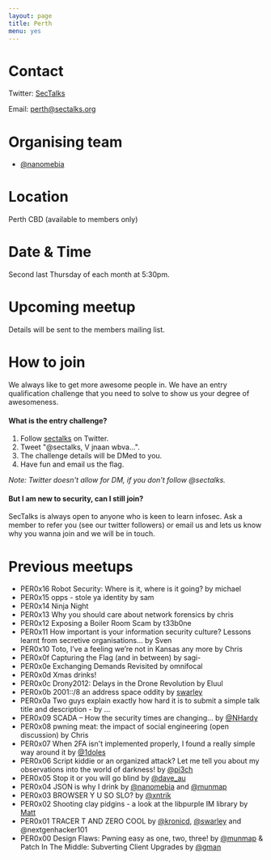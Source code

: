 ```yaml
---
layout: page
title: Perth
menu: yes
---
```


# Contact
Twitter: [SecTalks](https://twitter.com/sectalks)

Email: [perth@sectalks.org](mailto:perth@sectalks.org)

# Organising team

* [@nanomebia](https://twitter.com/nanomebia)

# Location

Perth CBD (available to members only)

# Date & Time

Second last Thursday of each month at 5:30pm.

# Upcoming meetup

Details will be sent to the members mailing list.

# How to join

We always like to get more awesome people in.
We have an entry qualification challenge that you need
to solve to show us your degree of awesomeness.

#### What is the entry challenge?

1. Follow [sectalks](https://twitter.com/sectalks) on Twitter.
1. Tweet "@sectalks, V jnaan wbva...".
1. The challenge details will be DMed to you.
1. Have fun and email us the flag.

*Note: Twitter doesn't allow for DM, if you don't follow @sectalks.*

#### But I am new to security, can I still join?

SecTalks is always open to anyone who is keen to learn infosec.
Ask a member to refer you (see our twitter followers) or email us and
lets us know why you wanna join and we will be in touch.

# Previous meetups

* PER0x16 Robot Security: Where is it, where is it going? by michael
* PER0x15 opps - stole ya identity by sam
* PER0x14 Ninja Night
* PER0x13 Why you should care about network forensics by chris
* PER0x12 Exposing a Boiler Room Scam by t33b0ne
* PER0x11 How important is your information security culture? Lessons learnt from secretive organisations… by Sven
* PER0x10 Toto, I’ve a feeling we’re not in Kansas any more by Chris
* PER0x0f Capturing the Flag (and in between) by sagi-
* PER0x0e Exchanging Demands Revisited by omnifocal
* PER0x0d Xmas drinks!
* PER0x0c Drony2012: Delays in the Drone Revolution by Eluul
* PER0x0b 2001::/8 an address space oddity by [swarley](https://twitter.com/swarley)
* PER0x0a Two guys explain exactly how hard it is to submit a simple talk title and description - by ...
* PER0x09 SCADA – How the security times are changing... by [@NHardy](https://twitter.com/NHardy)
* PER0x08 pwning meat: the impact of social engineering (open discussion) by Chris
* PER0x07 When 2FA isn't implemented properly, I found a really simple way around it by [@1doles](https://twitter.com/1doles)
* PER0x06 Script kiddie or an organized attack? Let me tell you about my observations into the world of darkness! by [@pi3ch](https://twitter.com/pi3ch)
* PER0x05 Stop it or you will go blind by [@dave_au](https://twitter.com/dave_au)
* PER0x04 JSON is why I drink by [@nanomebia](https://twitter.com/nanomebia) and [@munmap](https://twitter.com/munmap)
* PER0x03 BROWSER Y U SO SLO? by [@xntrik](https://twitter.com/xntrik)
* PER0x02 Shooting clay pidgins - a look at the libpurple IM library by [Matt](https://twitter.com/volvent)
* PER0x01 TRACER T AND ZERO COOL by [@kronicd](https://twitter.com/kronicd), [@swarley](https://twitter.com/swarley) and @nextgenhacker101
* PER0x00 Design Flaws: Pwning easy as one, two, three! by [@munmap](https://twitter.com/munmap) & Patch In The Middle: Subverting Client Upgrades by [@gman](https://twitter.com/gman)

